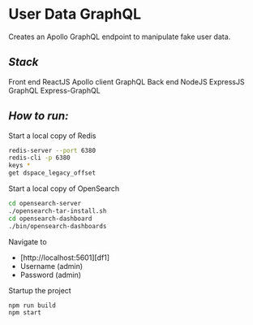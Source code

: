 # User Data GraphQL

Creates an Apollo GraphQL endpoint to manipulate fake user data.

## _Stack_

Front end
ReactJS
Apollo client
GraphQL
Back end
NodeJS
ExpressJS
GraphQL
Express-GraphQL

## _How to run:_

Start a local copy of Redis

```sh
redis-server --port 6380
redis-cli -p 6380
keys *
get dspace_legacy_offset
```

Start a local copy of OpenSearch

```sh
cd opensearch-server
./opensearch-tar-install.sh
cd opensearch-dashboard
./bin/opensearch-dashboards
```

Navigate to

- [http://localhost:5601][df1]
- Username (admin)
- Password (admin)

Startup the project

```sh
npm run build
npm start
```
